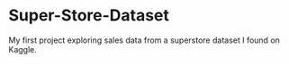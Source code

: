 # Super-Store-Dataset
My first project exploring sales data from a superstore dataset I found on Kaggle. 
